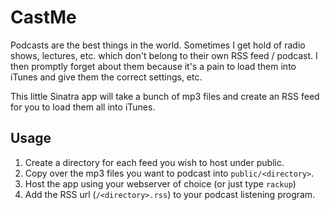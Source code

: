 CastMe
======

Podcasts are the best things in the world. Sometimes I get hold of radio shows, lectures, etc. which don't belong to their own RSS feed / podcast. I then promptly forget about them because it's a pain to load them into iTunes and give them the correct settings, etc.

This little Sinatra app will take a bunch of mp3 files and create an RSS feed for you to load them all into iTunes.

Usage
-----

1. Create a directory for each feed you wish to host under public.
2. Copy over the mp3 files you want to podcast into `public/<directory>`.
3. Host the app using your webserver of choice (or just type `rackup`)
4. Add the RSS url (`/<directory>.rss`) to your podcast listening program.

